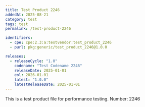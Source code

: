 ```yaml
---
title: Test Product 2246
addedAt: 2025-08-21
category: test
tags: test
permalink: /test-product-2246

identifiers:
  - cpe: cpe:2.3:a:testvendor:test_product_2246
  - purl: pkg:generic/test_product_2246@1.0.0

releases:
  - releaseCycle: "1.0"
    codename: "Test Codename 2246"
    releaseDate: 2025-01-01
    eol: 2026-01-01
    latest: "1.0.0"
    latestReleaseDate: 2025-01-01
---
```


This is a test product file for performance testing. Number: 2246
